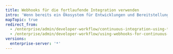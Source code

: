 ```yaml
---
title: Webhooks für die fortlaufende Integration verwenden
intro: 'Wenn bereits ein Ökosystem für Entwicklungen und Bereitstellungen vorhanden ist, können Sie es mithilfe von Webhooks in {% data variables.product.prodname_ghe_server %} integrieren.'
mapTopic: true
redirect_from:
  - /enterprise/admin/developer-workflow/continuous-integration-using-travis-ci
  - /enterprise/admin/developer-workflow/using-webhooks-for-continuous-integration
versions:
  enterprise-server: '*'
---
```


